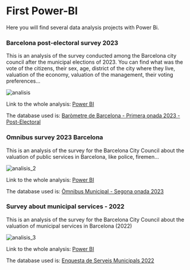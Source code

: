 # First Power-BI
Here you will find several data analysis projects with Power Bi. 

### Barcelona post-electoral survey 2023
This is an analysis of the survey conducted among the Barcelona city council after the municipal elections of 2023. You can find what was the vote of the citizens, their sex, age, district of the city where they live, valuation of the economy, valuation of the management, their voting preferences... 

![analisis](https://github.com/itsmariaaa/Power-BI/assets/165412651/7e8cd686-5a35-4355-8674-82a2fa781715)

Link to the whole analysis: [ Power BI](https://app.powerbi.com/view?r=eyJrIjoiNjM1OGI1YWEtMWFiMS00MmRiLTg4MzgtOTk3ZGEyYzg0MmIzIiwidCI6IjZiNTE0YzI5LTIzOTEtNDgzMS1iNzc0LTg0ZjM1YzQ1YmYwMSIsImMiOjh9)

The database used is: [ Baròmetre de Barcelona - Primera onada 2023 - Post-Electoral](https://w10.bcn.cat/APPS/riswestudis/editEstudi.do?reqCode=inspectById&estudiid=7360&set-locale=ca_ES)

### Omnibus survey 2023 Barcelona 
This is an analysis of the survey for the Barcelona City Council about the valuation of public services in Barcelona, like police, firemen...

![analisis_2](https://github.com/itsmariaaa/Power-BI/assets/165412651/fe2ca5ae-eafb-4876-ae46-d10023d33bb2)

Link to the whole analysis: [ Power BI](https://app.powerbi.com/view?r=eyJrIjoiN2MyYWU5NDgtMjQyMi00MWFhLTgyMGEtZjYxYTNkYmFjMDE0IiwidCI6IjZiNTE0YzI5LTIzOTEtNDgzMS1iNzc0LTg0ZjM1YzQ1YmYwMSIsImMiOjh9)

The database used is: [ Òmnibus Municipal - Segona onada 2023](https://w10.bcn.cat/APPS/riswestudis/editEstudi.do?reqCode=inspectById&estudiid=7341&set-locale=ca_ES)

### Survey about municipal services - 2022
This is an analysis of the survey for the Barcelona City Council about the valuation of municipal services in Barcelona (2022)

![analisis_3](https://github.com/itsmariaaa/Power-BI/assets/165412651/36d4a628-958d-4046-8aee-e1233257f5f1)

Link to the whole analysis: [ Power BI](https://app.powerbi.com/view?r=eyJrIjoiODAxNzA2MWQtMjAzMi00NzkwLTg1ZTktNmYxYTEwZTA4NzYzIiwidCI6IjZiNTE0YzI5LTIzOTEtNDgzMS1iNzc0LTg0ZjM1YzQ1YmYwMSIsImMiOjh9&pageName=ReportSection)

The database used is: [ Enquesta de Serveis Municipals 2022](https://w10.bcn.cat/APPS/riswestudis/editEstudi.do?reqCode=inspectById&estudiid=7001&set-locale=ca_ES)

